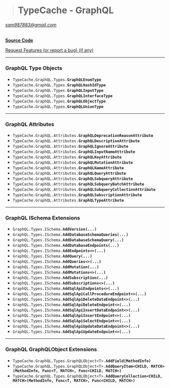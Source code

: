 ># TypeCache - GraphQL
###### sam987883@gmail.com  

[**Source Code**](https://github.com/sam987883/TypeCache/tree/master/src/TypeCache.GraphQL)

[Request Features (or report a bug) (if any)](https://github.com/sam987883/TypeCache/issues)

---
### GraphQL Type Objects

- `TypeCache.GraphQL.Types.`__`GraphQLEnumType`__
- `TypeCache.GraphQL.Types.`__`GraphQLHashIdType`__
- `TypeCache.GraphQL.Types.`__`GraphQLInputType`__
- `TypeCache.GraphQL.Types.`__`GraphQLInterfaceType`__
- `TypeCache.GraphQL.Types.`__`GraphQLObjectType`__
- `TypeCache.GraphQL.Types.`__`GraphQLUnionType`__
---
### GraphQL Attributes

- `TypeCache.GraphQL.Attributes.`__`GraphQLDeprecationReasonAttribute`__
- `TypeCache.GraphQL.Attributes.`__`GraphQLDescriptionAttribute`__
- `TypeCache.GraphQL.Attributes.`__`GraphQLIgnoreAttribute`__
- `TypeCache.GraphQL.Attributes.`__`GraphQLInputNameAttribute`__
- `TypeCache.GraphQL.Attributes.`__`GraphQLKeyAttribute`__
- `TypeCache.GraphQL.Attributes.`__`GraphQLMutationAttribute`__
- `TypeCache.GraphQL.Attributes.`__`GraphQLNameAttribute`__
- `TypeCache.GraphQL.Attributes.`__`GraphQLQueryAttribute`__
- `TypeCache.GraphQL.Attributes.`__`GraphQLSubqueryAttribute`__
- `TypeCache.GraphQL.Attributes.`__`GraphQLSubqueryBatchAttribute`__
- `TypeCache.GraphQL.Attributes.`__`GraphQLSubqueryCollectionAttribute`__
- `TypeCache.GraphQL.Attributes.`__`GraphQLSubscriptionAttribute`__
- `TypeCache.GraphQL.Attributes.`__`GraphQLTypeAttribute`__
---
### GraphQL ISchema Extensions

- `GraphQL.Types.ISchema.`__`AddVersion(...)`__
- `GraphQL.Types.ISchema.`__`AddDatabaseSchemaQueries(...)`__
- `GraphQL.Types.ISchema.`__`AddDatabaseSchemaQuery(...)`__
- `GraphQL.Types.ISchema.`__`AddDatabaseEndpoints(...)`__
- `GraphQL.Types.ISchema.`__`AddEndpoints<>(...)`__
- `GraphQL.Types.ISchema.`__`AddQuery(...)`__
- `GraphQL.Types.ISchema.`__`AddQueries<>(...)`__
- `GraphQL.Types.ISchema.`__`AddMutation(...)`__
- `GraphQL.Types.ISchema.`__`AddMutations<>(...)`__
- `GraphQL.Types.ISchema.`__`AddSubscription(...)`__
- `GraphQL.Types.ISchema.`__`AddSubscriptions<>(...)`__
- `GraphQL.Types.ISchema.`__`AddSqlApiEndpoints<>(...)`__
- `GraphQL.Types.ISchema.`__`AddSqlApiCallProcedureEndpoint<>(...)`__
- `GraphQL.Types.ISchema.`__`AddSqlApiDeleteDataEndpoint<>(...)`__
- `GraphQL.Types.ISchema.`__`AddSqlApiDeleteEndpoint<>(...)`__
- `GraphQL.Types.ISchema.`__`AddSqlApiInsertDataEndpoint<>(...)`__
- `GraphQL.Types.ISchema.`__`AddSqlApiInsertEndpoint<>(...)`__
- `GraphQL.Types.ISchema.`__`AddSqlApiSelectEndpoint<>(...)`__
- `GraphQL.Types.ISchema.`__`AddSqlApiUpdateDataEndpoint<>(...)`__
- `GraphQL.Types.ISchema.`__`AddSqlApiUpdateEndpoint<>(...)`__
---
### GraphQL GraphQLObject<T> Extensions

- `TypeCache.GraphQL.Types.GraphQLObject<T>.`__`AddField(MethodInfo)`__
- `TypeCache.GraphQL.Types.GraphQLObject<T>.`__`AddQueryItem<CHILD, MATCH>(MethodInfo, Func<T, MATCH>, Func<CHILD, MATCH>)`__
- `TypeCache.GraphQL.Types.GraphQLObject<T>.`__`AddQueryCollection<CHILD, MATCH>(MethodInfo, Func<T, MATCH>, Func<CHILD, MATCH>)`__
